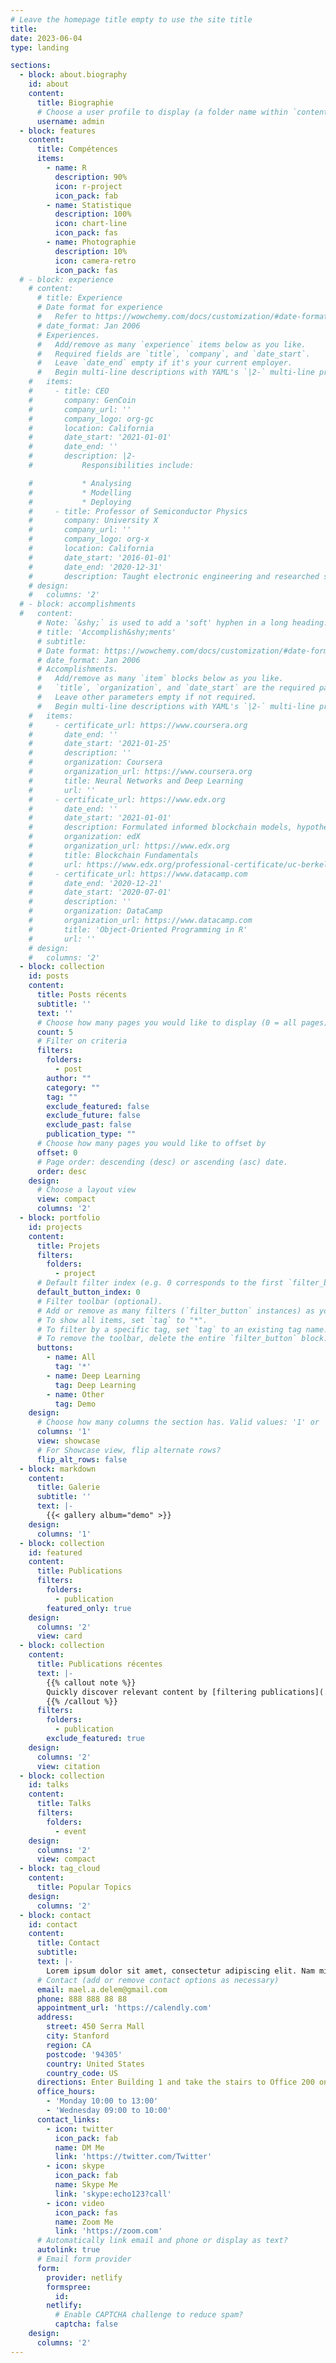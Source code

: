 ```yaml
---
# Leave the homepage title empty to use the site title
title:
date: 2023-06-04
type: landing

sections:
  - block: about.biography
    id: about
    content:
      title: Biographie
      # Choose a user profile to display (a folder name within `content/authors/`)
      username: admin
  - block: features
    content:
      title: Compétences
      items:
        - name: R
          description: 90%
          icon: r-project
          icon_pack: fab
        - name: Statistique
          description: 100%
          icon: chart-line
          icon_pack: fas
        - name: Photographie
          description: 10%
          icon: camera-retro
          icon_pack: fas
  # - block: experience
    # content:
      # title: Experience
      # Date format for experience
      #   Refer to https://wowchemy.com/docs/customization/#date-format
      # date_format: Jan 2006
      # Experiences.
      #   Add/remove as many `experience` items below as you like.
      #   Required fields are `title`, `company`, and `date_start`.
      #   Leave `date_end` empty if it's your current employer.
      #   Begin multi-line descriptions with YAML's `|2-` multi-line prefix.
    #   items:
    #     - title: CEO
    #       company: GenCoin
    #       company_url: ''
    #       company_logo: org-gc
    #       location: California
    #       date_start: '2021-01-01'
    #       date_end: ''
    #       description: |2-
    #           Responsibilities include:

    #           * Analysing
    #           * Modelling
    #           * Deploying
    #     - title: Professor of Semiconductor Physics
    #       company: University X
    #       company_url: ''
    #       company_logo: org-x
    #       location: California
    #       date_start: '2016-01-01'
    #       date_end: '2020-12-31'
    #       description: Taught electronic engineering and researched semiconductor physics.
    # design:
    #   columns: '2'
  # - block: accomplishments
  #   content:
      # Note: `&shy;` is used to add a 'soft' hyphen in a long heading.
      # title: 'Accomplish&shy;ments'
      # subtitle:
      # Date format: https://wowchemy.com/docs/customization/#date-format
      # date_format: Jan 2006
      # Accomplishments.
      #   Add/remove as many `item` blocks below as you like.
      #   `title`, `organization`, and `date_start` are the required parameters.
      #   Leave other parameters empty if not required.
      #   Begin multi-line descriptions with YAML's `|2-` multi-line prefix.
    #   items:
    #     - certificate_url: https://www.coursera.org
    #       date_end: ''
    #       date_start: '2021-01-25'
    #       description: ''
    #       organization: Coursera
    #       organization_url: https://www.coursera.org
    #       title: Neural Networks and Deep Learning
    #       url: ''
    #     - certificate_url: https://www.edx.org
    #       date_end: ''
    #       date_start: '2021-01-01'
    #       description: Formulated informed blockchain models, hypotheses, and use cases.
    #       organization: edX
    #       organization_url: https://www.edx.org
    #       title: Blockchain Fundamentals
    #       url: https://www.edx.org/professional-certificate/uc-berkeleyx-blockchain-fundamentals
    #     - certificate_url: https://www.datacamp.com
    #       date_end: '2020-12-21'
    #       date_start: '2020-07-01'
    #       description: ''
    #       organization: DataCamp
    #       organization_url: https://www.datacamp.com
    #       title: 'Object-Oriented Programming in R'
    #       url: ''
    # design:
    #   columns: '2'
  - block: collection
    id: posts
    content:
      title: Posts récents
      subtitle: ''
      text: ''
      # Choose how many pages you would like to display (0 = all pages)
      count: 5
      # Filter on criteria
      filters:
        folders:
          - post
        author: ""
        category: ""
        tag: ""
        exclude_featured: false
        exclude_future: false
        exclude_past: false
        publication_type: ""
      # Choose how many pages you would like to offset by
      offset: 0
      # Page order: descending (desc) or ascending (asc) date.
      order: desc
    design:
      # Choose a layout view
      view: compact
      columns: '2'
  - block: portfolio
    id: projects
    content:
      title: Projets
      filters:
        folders:
          - project
      # Default filter index (e.g. 0 corresponds to the first `filter_button` instance below).
      default_button_index: 0
      # Filter toolbar (optional).
      # Add or remove as many filters (`filter_button` instances) as you like.
      # To show all items, set `tag` to "*".
      # To filter by a specific tag, set `tag` to an existing tag name.
      # To remove the toolbar, delete the entire `filter_button` block.
      buttons:
        - name: All
          tag: '*'
        - name: Deep Learning
          tag: Deep Learning
        - name: Other
          tag: Demo
    design:
      # Choose how many columns the section has. Valid values: '1' or '2'.
      columns: '1'
      view: showcase
      # For Showcase view, flip alternate rows?
      flip_alt_rows: false
  - block: markdown
    content:
      title: Galerie
      subtitle: ''
      text: |-
        {{< gallery album="demo" >}}
    design:
      columns: '1'
  - block: collection
    id: featured
    content:
      title: Publications
      filters:
        folders:
          - publication
        featured_only: true
    design:
      columns: '2'
      view: card
  - block: collection
    content:
      title: Publications récentes
      text: |-
        {{% callout note %}}
        Quickly discover relevant content by [filtering publications](./publication/).
        {{% /callout %}}
      filters:
        folders:
          - publication
        exclude_featured: true
    design:
      columns: '2'
      view: citation
  - block: collection
    id: talks
    content:
      title: Talks
      filters:
        folders:
          - event
    design:
      columns: '2'
      view: compact
  - block: tag_cloud
    content:
      title: Popular Topics
    design:
      columns: '2'
  - block: contact
    id: contact
    content:
      title: Contact
      subtitle:
      text: |-
        Lorem ipsum dolor sit amet, consectetur adipiscing elit. Nam mi diam, venenatis ut magna et, vehicula efficitur enim.
      # Contact (add or remove contact options as necessary)
      email: mael.a.delem@gmail.com
      phone: 888 888 88 88
      appointment_url: 'https://calendly.com'
      address:
        street: 450 Serra Mall
        city: Stanford
        region: CA
        postcode: '94305'
        country: United States
        country_code: US
      directions: Enter Building 1 and take the stairs to Office 200 on Floor 2
      office_hours:
        - 'Monday 10:00 to 13:00'
        - 'Wednesday 09:00 to 10:00'
      contact_links:
        - icon: twitter
          icon_pack: fab
          name: DM Me
          link: 'https://twitter.com/Twitter'
        - icon: skype
          icon_pack: fab
          name: Skype Me
          link: 'skype:echo123?call'
        - icon: video
          icon_pack: fas
          name: Zoom Me
          link: 'https://zoom.com'
      # Automatically link email and phone or display as text?
      autolink: true
      # Email form provider
      form:
        provider: netlify
        formspree:
          id:
        netlify:
          # Enable CAPTCHA challenge to reduce spam?
          captcha: false
    design:
      columns: '2'
---
```

